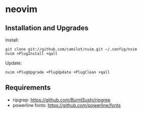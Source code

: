 # neovim

## Installation and Upgrades

Install:

    git clone git://github.com/camilot/nvim.git ~/.config/nvim
    nvim +PlugInstall +qall

Update:

    nvim +PlugUpgrade +PlugUpdate +PlugClean +qall

## Requirements

- ripgrep: https://github.com/BurntSushi/ripgrep
- powerline fonts: https://github.com/powerline/fonts
